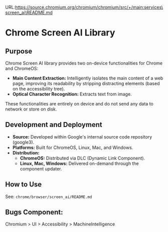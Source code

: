 URL:https://source.chromium.org/chromium/chromium/src/+/main:services\screen_ai\README.md
# Chrome Screen AI Library

## Purpose
Chrome Screen AI library provides two on-device functionalities for Chrome and
ChromeOS:
* **Main Content Extraction:** Intelligently isolates the main content of a web
   page, improving its readability by stripping distracting elements (based on
   the accessibility tree).
* **Optical Character Recognition:** Extracts text from image.

These functionalities are entirely on device and do not send any data to
network or store on disk.

## Development and Deployment
* **Source:** Developed within Google's internal source code repository
   (google3).
* **Platforms:** Built for ChromeOS, Linux, Mac, and Windows.
* **Distribution:**
  * **ChromeOS:** Distributed via DLC (Dynamic Link Component).
  * **Linux, Mac, Windows:** Delivered on-demand through the component updater.

## How to Use
See: `chrome/browser/screen_ai/README.md`

## Bugs Component:
  Chromium > UI > Accessibility > MachineIntelligence
